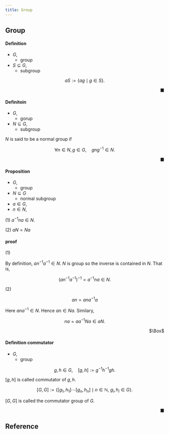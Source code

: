 ```yaml
---
title: Group
---
```


## Group


#### Definition
- $G$,
    - group
- $S \subseteq G$,
    - subgroup

$$
    aS
    :=
    \{
        ag
        \mid
        g \in S
    \}
    .
$$

<div class="end-of-statement" style="text-align: right">■</div>

#### Definitoin
- $G$,
    - gorup
- $N \subseteq G$,
    - subgroup

$N$ is said to be a normal group if

$$
    \forall n \in N, g \in G,
    \quad
    gng^{-1} \in N.
$$

<div class="end-of-statement" style="text-align: right">■</div>


#### Proposition
- $G$,
    - group
- $N \subseteq G$
    - normal subgroup
- $a \in G$,
- $n \in N$,

(1) $a^{-1}na \in N$.

(2) $aN = Na$

#### proof
(1)

By definition, $an^{-1}a^{-1} \in N$.
$N$ is group so the inverse is contained in $N$.
That is,

$$
    (an^{-1}a^{-1})^{-1}
    =
    a^{-1}na
    \in N
    .
$$

(2)

$$
    an = ana^{-1}a
$$

Here $ana^{-1} \in N$.
Hence $an \in Na$.
Similary,

$$
    na = aa^{-1}Na \in aN
    .
$$

<div class="QED" style="text-align: right">$\Box$</div>


#### Definition commutator
- $G$,
    - group

$$
    g, h \in G,
    \quad
    [g, h] := g^{-1}h^{-1}gh
    .
$$

$[g, h]$ is called commutator of $g, h$.

$$
    [G, G]
    :=
    \{
        [g_{1}, h_{1}] \cdots [g_{n}, h_{n}]
        \mid
        n \in \mathbb{N},
        \
        g_{i}, h_{i} \in G
    \}
    .
$$

$[G, G]$ is called the commutator group of $G$.

<div class="end-of-statement" style="text-align: right">■</div>



## Reference
